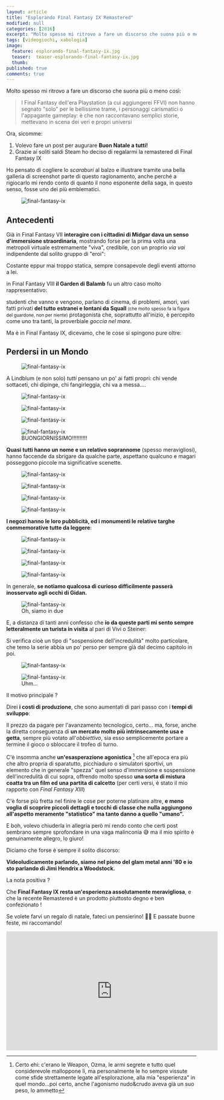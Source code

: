 ```yaml
---
layout: article
title: "Esplorando Final Fantasy IX Remastered"
modified: null
categories: [2016]
excerpt: "Molto spesso mi ritrovo a fare un discorso che suona più o meno così: I Final Fantasy dell'era Playstation..."
tags: [videogiochi, xabologia]
image:
  feature: esplorando-final-fantasy-ix.jpg
  teaser:  teaser-esplorando-final-fantasy-ix.jpg
  thumb:
published: true
comments: true
---
```


Molto spesso mi ritrovo a fare un discorso che suona più o meno così:

> I Final Fantasy dell'era Playstation (a cui aggiungerei FFVI) non hanno segnato "solo" per le bellissime trame, i personaggi carismatici o l'appagante gameplay: è che non raccontavano semplici storie, mettevano in scena dei veri e propri universi

Ora, sicomme:

1. Volevo fare un post per augurare **Buon Natale a tutti!**
2. Grazie ai soliti saldi Steam ho deciso di regalarmi la remastered di Final Fantasy IX

Ho pensato di cogliere lo _scaraburi_ al balzo e illustrare tramite una bella galleria di screenshot parte di questo ragionamento, anche perché a rigiocarlo mi rendo conto di quanto il nono esponente della saga, in questo senso, fosse uno dei più emblematici.

<figure>
	<img src="/gallery/final-fantasy-ix/buttalesca.jpg" alt="final-fantasy-ix">
</figure>

## Antecedenti

Già in Final Fantasy VII **interagire con i cittadini di Midgar dava un senso d'immersione straordinaria**, mostrando forse per la prima volta una metropoli virtuale estremamente "viva", credibile, con un proprio _via vai_ indipendente dal solito gruppo di "eroi":

Costante eppur mai troppo statica, sempre consapevole degli eventi attorno a lei.

in Final Fantasy VIII **il Garden di Balamb** fu un altro caso molto rappresentativo: 

studenti che vanno e vengono, parlano di cinema, di problemi, amori, vari fatti privati **del tutto estranei e lontani da Squall** <small>(che molto spesso fa la figura del guardone, non per niente)</small> protagonista che, soprattutto all'inizio, è percepito come uno tra tanti, la proverbiale _goccia nel mare_.

Ma è in Final Fantasy IX, dicevamo, che le cose si spingono pure oltre:

## Perdersi in un Mondo

<figure>
	<img src="/gallery/final-fantasy-ix/listinoprezzi.jpg" alt="final-fantasy-ix">
</figure>

A Lindblum (e non solo) _tutti_ pensano un po' ai fatti propri: chi vende sottaceti, chi dipinge, chi fangirleggia, chi va a messa....

<figure>
	<img src="/gallery/final-fantasy-ix/prete.jpg" alt="final-fantasy-ix">
</figure>

<figure>
	<img src="/gallery/final-fantasy-ix/fangirl1.jpg" alt="final-fantasy-ix">
</figure>

<figure>
	<img src="/gallery/final-fantasy-ix/fangirl2.jpg" alt="final-fantasy-ix">
</figure>

<figure>
	<img src="/gallery/final-fantasy-ix/caffe.jpg" alt="final-fantasy-ix">
  <figcaption>BUONGIORNISSIMO!!!!!!!!!!</figcaption>
</figure>

**Quasi tutti hanno un nome e un relativo soprannome** (spesso meravigliosi), hanno faccende da sbrigare da qualche parte, aspettano qualcuno e magari posseggono piccole ma significative scenette.

<figure>
	<img src="/gallery/final-fantasy-ix/ryo.jpg" alt="final-fantasy-ix">
</figure>

<figure>
	<img src="/gallery/final-fantasy-ix/torres1.jpg" alt="final-fantasy-ix">
</figure>

<figure>
	<img src="/gallery/final-fantasy-ix/torres2.jpg" alt="final-fantasy-ix">
</figure>

<figure>
	<img src="/gallery/final-fantasy-ix/sam.jpg" alt="final-fantasy-ix">
</figure>

**I negozi hanno le loro pubblicità, ed i monumenti le relative targhe commemorative tutte da leggere**:

<figure>
	<img src="/gallery/final-fantasy-ix/pescheria.jpg" alt="final-fantasy-ix">
</figure>

<figure>
	<img src="/gallery/final-fantasy-ix/peppe.jpg" alt="final-fantasy-ix">
</figure>

<figure>
	<img src="/gallery/final-fantasy-ix/cliente.jpg" alt="final-fantasy-ix">
</figure>

<figure>
	<img src="/gallery/final-fantasy-ix/cid8.jpg" alt="final-fantasy-ix">
</figure>

In generale, **se notiamo qualcosa di curioso difficilmente passerà inosservato agli occhi di Gidan.**

<figure>
	<img src="/gallery/final-fantasy-ix/cargo.jpg" alt="final-fantasy-ix">
  <figcaption>Oh, siamo in due</figcaption>
</figure>

E, a distanza di tanti anni confesso che **io da queste parti mi sento sempre letteralmente un turista in visita** al pari di Vivi o Steiner:

Si verifica cioè un tipo di "sospensione dell'incredulità" molto particolare, che temo la serie abbia un po' perso per sempre già dal decimo capitolo in poi.

<figure>
	<img src="/gallery/final-fantasy-ix/scigu.jpg" alt="final-fantasy-ix">
</figure>

<figure>
	<img src="/gallery/final-fantasy-ix/manolo.jpg" alt="final-fantasy-ix">
<figcaption>Uhm...</figcaption>  
</figure>

Il motivo principale ?

Direi **i costi di produzione**, che sono aumentati di pari passo con i **tempi di sviluppo**:

Il prezzo da pagare per l'avanzamento tecnologico, certo... ma, forse, anche la diretta conseguenza di **un mercato molto più intrinsecamente usa e getta**, sempre più votato all'_obbiettivo_, sia esso semplicemente portare a termine il gioco o sbloccare il trofeo di turno.

C'è insomma anche **un'esasperazione agonistica** [^agonistica] che all'epoca era più che altro propria di sparatutto, picchiaduro o simulatori sportivi, un elemento che in generale "spezza" quel senso d'immersione e sospensione dell'incredulità di cui sopra, offrendo molto spesso **una sorta di mistura coatta tra un film ed una partita di calcetto** (per certi versi, è stato il mio rapporto con _Final Fantasy XIII_)

C'è forse più fretta nel finire le cose per poterne platinare altre, **e meno voglia di scoprire piccoli dettagli e tocchi di classe che nulla aggiungono all'aspetto meramente "statistico" ma tanto danno a quello "umano".**

E boh, volevo chiuderla in allegria però mi rendo conto che certi post sembrano sempre sprofondare in una vaga malinconia 😅 ma il mio spirito è genuinamente allegro, lo giuro!

Diciamo che forse è sempre il solito discorso:

**Videoludicamente parlando, siamo nel pieno del glam metal anni '80 e io sto parlando di Jimi Hendrix a Woodstock.**

La nota positiva ?

Che **Final Fantasy IX resta un'esperienza assolutamente meravigliosa**, e che la recente Remastered è un prodotto piuttosto degno e ben confezionato !

Se volete farvi un regalo di natale, fateci un pensierino! 🎅🏻 E passate buone feste, mi raccomando!

<iframe width="560" height="315" src="https://www.youtube.com/embed/QJBUZqDPbao" frameborder="0" allowfullscreen></iframe>

[^agonistica]: Certo ehi: c'erano le Weapon, Ozma, le armi segrete e tutto quel considerevole malloppone lì, ma personalmente le ho sempre vissute come sfide strettamente legate all'esplorazione, alla mia "esperienza" in quel mondo...poi certo, anche l'agonismo nudo&crudo aveva già un suo peso, lo ammetto

